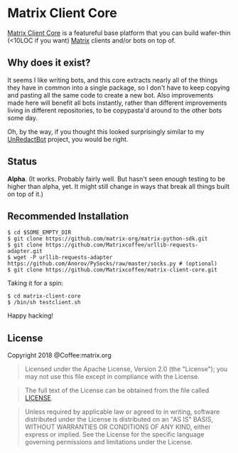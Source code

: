 # Matrix Client Core
[Matrix Client Core](https://github.com/Matrixcoffee/matrix-client-core) is a
featureful base platform that you can build wafer-thin (<10LOC if you want)
[Matrix](https://matrix.org) clients and/or bots on top of.

## Why does it exist?
It seems I like writing bots, and this core extracts nearly all of the things
they have in common into a single package, so I don't have to keep copying and
pasting all the same code to create a new bot. Also improvements made here will
benefit all bots instantly, rather than different improvements living in
different repositories, to be copypasta'd around to the other bots some day.

Oh, by the way, if you thought this looked surprisingly similar to my
[UnRedactBot](https://github.com/Matrixcoffee/UnRedactBot) project, you would
be right.

## Status
**Alpha**. (It works. Probably fairly well. But hasn't seen enough testing to
be higher than alpha, yet. It might still change in ways that break all things
built on top of it.)

## Recommended Installation
```
$ cd $SOME_EMPTY_DIR
$ git clone https://github.com/matrix-org/matrix-python-sdk.git
$ git clone https://github.com/Matrixcoffee/urllib-requests-adapter.git
$ wget -P urllib-requests-adapter https://github.com/Anorov/PySocks/raw/master/socks.py # (optional)
$ git clone https://github.com/Matrixcoffee/matrix-client-core.git
```
Taking it for a spin:
```
$ cd matrix-client-core
$ /bin/sh testclient.sh
```

Happy hacking!

## License
Copyright 2018 @Coffee:matrix.org

   > Licensed under the Apache License, Version 2.0 (the "License");
   > you may not use this file except in compliance with the License.

   > The full text of the License can be obtained from the file called [LICENSE](LICENSE).

   > Unless required by applicable law or agreed to in writing, software
   > distributed under the License is distributed on an "AS IS" BASIS,
   > WITHOUT WARRANTIES OR CONDITIONS OF ANY KIND, either express or implied.
   > See the License for the specific language governing permissions and
   > limitations under the License.
